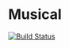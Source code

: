 # Musical

[![Build Status](https://travis-ci.org/gummif/Musical.jl.svg?branch=master)](https://travis-ci.org/gummif/Musical.jl)
